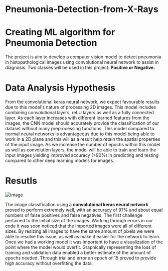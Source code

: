 # Pneumonia-Detection-from-X-Rays

# Creating ML algorithm for Pneumonia Detection 

The project is aim to develop a computer vision model to detect pneumonia in histopathological images using convolutional neural network to assist in diagnosis. Two classes will be used in this project: **Positive or Negative.**



# Data Analysis Hypothesis

From the convolutional keras neural network, we expect favourable results due to
this model's nature of processing 2D images. This model includes combining convolutional
layers, reLU layers as well as a fully connected layer. As each layer increases with different
learned features from the images, the CNN model should accurately provide the classification of our
dataset without many preprocessing functions. This model compared to normal neural networks
is advantageous due to this model being able to work in a 2D plane and this will as a result help
retain the spatial properties of the input image. As we increase the number of epochs within this
model as well as convolution layers, the model will be able to train and learn the input images
yielding improved accuracy (>90%) in predicting and testing compared to other deep learning
models for images.

# Resutls
![image](https://github.com/nnttluna/pneumonia_diagnosis-image_classification/assets/103468427/1d82089d-aae8-467d-908f-06388944f32f)


The image classification using a **convolutional keras neural
network** proved to perform extremely well, with an accuracy of 97% and about equal numbers of
false positives and false negatives. The first challenge pertained to the initial size of the images.
Working through errors in our code it was soon noticed that the imported images were all of
different sizes. By resizing all images to have the same amount of pixels we were able to
resolve this issue, as well as make it easier for the network to learn. Once we had a working
model it was important to have a visualization of the point where the model would overfit.
Graphically representing the loss of training and validation data enabled a better estimate of the
amount of epochs needed. Through trial and error an epoch of 15 proved to provide high
accuracy without overfitting the data.
